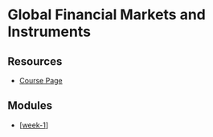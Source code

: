 Global Financial Markets and Instruments
===

Resources
---


- [Course Page][1]

<!-- Links -->
[1]:
https://www.coursera.org/learn/global-financial-markets-instruments?specialization=investment-portolio-management


Modules
---

- [[week-1]]

[//begin]: # "Autogenerated link references for markdown compatibility"
[week-1]: ../../../../computer-science/computer-networking/courses/the-bits-and-bytes-of-computer-networking/week-1/week-1.md "Week 1"
[//end]: # "Autogenerated link references"